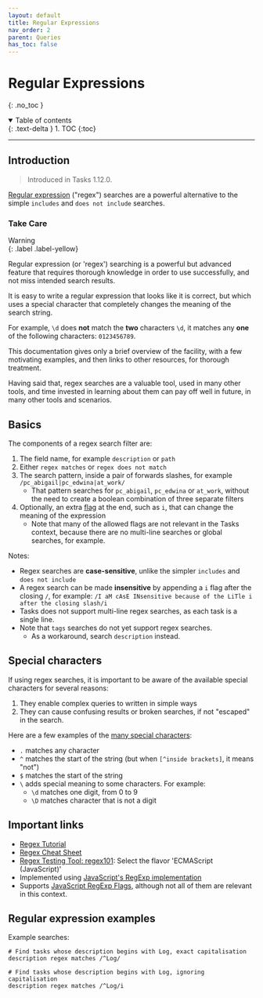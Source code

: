 ```yaml
---
layout: default
title: Regular Expressions
nav_order: 2
parent: Queries
has_toc: false
---
```


# Regular Expressions

{: .no_toc }

<details open markdown="block">
  <summary>
    Table of contents
  </summary>
  {: .text-delta }
1. TOC
{:toc}
</details>

---

## Introduction
  
> Introduced in Tasks 1.12.0.  
  
[Regular expression](https://en.wikipedia.org/wiki/Regular_expression)  ("regex") searches are a powerful alternative to the simple `includes` and  `does not include` searches.  

### Take Care

<div class="code-example" markdown="1">  

Warning  
{: .label .label-yellow}  
  
Regular expression (or 'regex') searching is a powerful but advanced feature that requires thorough knowledge in order to use successfully, and not miss intended search results.  
  
It is easy to write a regular expression that looks like it is correct, but which uses a special character that completely changes the meaning of the search string.  
  
For example, `\d` does **not** match the **two** characters  `\d`, it matches any **one** of the following characters: `0123456789`.  
  
This documentation gives only a brief overview of the facility, with a few motivating examples, and then links to other resources, for thorough treatment.  
  
Having said that, regex searches are a valuable tool, used in many other tools, and time invested in learning about them can pay off well in future, in many other tools and scenarios.  
</div>  
  
## Basics  
  
The components of a regex search filter are:  
  
1. The field name, for example `description` or `path`  
2. Either  `regex matches` or `regex does not match`  
3. The search pattern, inside a pair of forwards slashes, for example `/pc_abigail|pc_edwina|at_work/`  
   - That pattern searches for `pc_abigail`, `pc_edwina` or `at_work`, without the need to create a boolean combination of three separate filters  
4. Optionally, an extra [flag](https://developer.mozilla.org/en-US/docs/Web/JavaScript/Guide/Regular_Expressions#advanced_searching_with_flags) at the end, such as `i`, that can change the meaning of the expression  
   - Note that many of the allowed flags are not relevant in the Tasks context, because there are no multi-line searches or global searches, for example.  
  
Notes:  
  
- Regex searches are **case-sensitive**, unlike the simpler  `includes` and  `does not include`  
- A regex search can be made **insensitive** by appending a `i` flag after the closing `/`, for example: `/I aM cAsE INsensitive because of the LiTle i after the closing slash/i`  
- Tasks does not support multi-line regex searches, as each task is a single line.  
- Note that `tags` searches do not yet support regex searches.  
  - As a workaround, search `description` instead.  
  
## Special characters  
  
If using regex searches, it is important to be aware of the available special characters for several reasons:  
  
1. They enable complex queries to written in simple ways  
2. They can cause confusing results or broken searches, if not "escaped" in the search.  
  
Here are a few examples of the [many special characters](https://www.rexegg.com/regex-quickstart.html):  
  
- `.` matches any character  
- `^` matches the start of the string (but when `[^inside brackets]`, it means "not")  
- `$` matches the start of the string  
- `\` adds special meaning to some characters. For example:  
  - `\d` matches one digit, from 0 to 9  
  - `\D` matches character that is not a digit  
  
## Important links  
  
- [Regex Tutorial](https://regexone.com/)  
- [Regex Cheat Sheet](https://www.rexegg.com/regex-quickstart.html)  
- [Regex Testing Tool: regex101](https://regex101.com/): Select the flavor 'ECMAScript (JavaScript)'  
- Implemented using [JavaScript's RegExp implementation](https://developer.mozilla.org/en-US/docs/Web/JavaScript/Guide/Regular_Expressions)  
- Supports [JavaScript RegExp Flags](https://developer.mozilla.org/en-US/docs/Web/JavaScript/Guide/Regular_Expressions#advanced_searching_with_flags), although not all of them are relevant in this context.  
  
## Regular expression examples  
  
Example searches:  
  
```text  
# Find tasks whose description begins with Log, exact capitalisation  
description regex matches /^Log/  
  
# Find tasks whose description begins with Log, ignoring capitalisation  
description regex matches /^Log/i  
```
